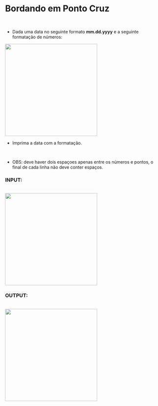 # Bordando em Ponto Cruz

<br>

* Dada uma data no seguinte formato **mm.dd.yyyy**  e a seguinte formatação de números:


<img src="https://user-images.githubusercontent.com/114660028/232585312-61ddbf54-9991-4cd3-b26f-7b392b2f1eb8.png" width="300" heigth="400">

* Imprima a data com a formatação.
<br>

* OBS: deve haver dois espaçoes apenas entre os números e pontos, o final de cada linha não deve conter espaços.

### INPUT:
<br>
<img src="https://user-images.githubusercontent.com/114660028/232585897-02ea12c1-3d7d-4750-9087-3e5094abf94a.png" width="300" heigth="400">

### OUTPUT:
<br>
<img src="https://user-images.githubusercontent.com/114660028/232585832-ff624e2c-7544-423e-994f-8bbd5dab16de.png" width="300" heigth="400">


